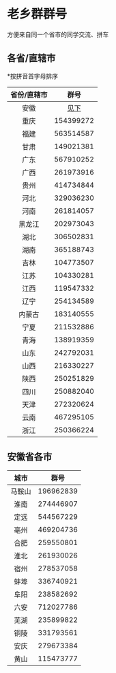 # 老乡群群号

方便来自同一个省市的同学交流、拼车

## 各省/直辖市

*按拼音首字母排序

| 省份/直辖市 |        群号         |
| :---------: | :-----------------: |
|    安徽     | [见下](#安徽省各市) |
|    重庆     |      154399272      |
|    福建     |      563514587      |
|    甘肃     |      149021381      |
|    广东     |      567910252      |
|    广西     |      261973916      |
|    贵州     |      414734844      |
|    河北     |      329036230      |
|    河南     |      261814057      |
|   黑龙江    |      202973043      |
|    湖北     |      306502831      |
|    湖南     |      365188743      |
|    吉林     |      104773507      |
|    江苏     |      104330281      |
|    江西     |      119547332      |
|    辽宁     |      254134589      |
|   内蒙古    |      183140555      |
|    宁夏     |      211532886      |
|    青海     |      138919359      |
|    山东     |      242792031      |
|    山西     |      216330227      |
|    陕西     |      250251829      |
|    四川     |      250882040      |
|    天津     |      272320624      |
|    云南     |      467295105      |
|    浙江     |      250366224      |

## 安徽省各市

|  城市  | 群号      |
| :----: | --------- |
| 马鞍山 | 196962839 |
|  淮南  | 274446907 |
|  定远  | 544567229 |
|  亳州  | 469204736 |
|  合肥  | 259550801 |
|  淮北  | 261930026 |
|  宿州  | 278537058 |
|  蚌埠  | 336740921 |
|  阜阳  | 238582692 |
|  六安  | 712027786 |
|  芜湖  | 235899822 |
|  铜陵  | 331793561 |
|  安庆  | 279673384 |
|  黄山  | 115473777 |
